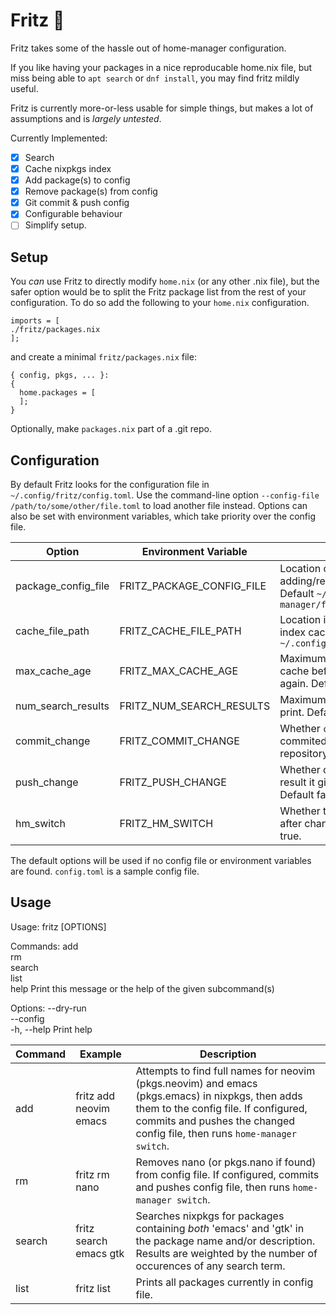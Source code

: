 # Fritz 🐎

Fritz takes some of the hassle out of home-manager configuration.

If you like having your packages in a nice reproducable home.nix file, but miss being able to `apt search` or `dnf install`, you may find fritz mildly useful.

Fritz is currently more-or-less usable for simple things, but makes a lot of assumptions and is *largely untested*.

Currently Implemented:
- [x] Search
- [x] Cache nixpkgs index
- [x] Add package(s) to config
- [x] Remove package(s) from config
- [x] Git commit & push config
- [x] Configurable behaviour
- [ ] Simplify setup.

## Setup

You *can* use Fritz to directly modify `home.nix` (or any other .nix file), but the safer option would be to split the Fritz package list from the rest of your configuration. To do so add the following to your `home.nix` configuration.

```{nix}
imports = [
./fritz/packages.nix
];
```

and create a minimal `fritz/packages.nix` file:

```{nix}
{ config, pkgs, ... }:
{
  home.packages = [ 
  ];
}
```

Optionally, make `packages.nix` part of a .git repo.

## Configuration

By default Fritz looks for the configuration file in `~/.config/fritz/config.toml`. Use the command-line option `--config-file /path/to/some/other/file.toml` to load another file instead.
Options can also be set with environment variables, which take priority over the config file.

| Option                | Environment Variable         | Description                                                                                                                   |
|-----------------------|------------------------------|-------------------------------------------------------------------------------------------------------------------------------|
| package\_config\_file | FRITZ\_PACKAGE\_CONFIG\_FILE | Location of the .nix file Fritz will be adding/removing packages to/from. Default `~/.config/home-manager/fritz/packages.nix` |
| cache\_file\_path     | FRITZ\_CACHE\_FILE\_PATH     | Location in which to store the nixpkgs index cache. Default `~/.config/fritz/nixpkgs_cache.msgpack`                           |
| max\_cache\_age       | FRITZ\_MAX\_CACHE\_AGE       | Maximum age of the nixpkgs index cache before the index will be fetched again. Default `12h`                                  |
| num\_search\_results  | FRITZ\_NUM\_SEARCH\_RESULTS  | Maximum number of search results to print. Default 10.                                                                        |
| commit_change         | FRITZ_COMMIT_CHANGE          | Whether `config_file` changes will be commited (if `config_file` is in a .git repository. Default false.                      |
| push\_change          | FRITZ\_PUSH\_CHANGE          | Whether changes to `config_file` will result it git pushing the config file repo. Default false.                              |
| hm_switch             | FRITZ\_HM\_SWITCH            | Whether to run `home-manager switch` after changes to config file. Default true.                                              |
 
 
The default options will be used if no config file or environment variables are found.
`config.toml` is a sample config file.

## Usage

Usage: fritz [OPTIONS] <COMMAND>

Commands:
  add     
  rm      
  search  
  list    
  help    Print this message or the help of the given subcommand(s)

Options:
      --dry-run          
      --config <CONFIG>  
  -h, --help             Print help
  

| Command | Example                | Description                                                                                                                                                                                                            |
|---------|------------------------|------------------------------------------------------------------------------------------------------------------------------------------------------------------------------------------------------------------------|
| add     | fritz add neovim emacs | Attempts to find full names for neovim (pkgs.neovim) and emacs (pkgs.emacs) in nixpkgs, then adds them to the config file. If configured, commits and pushes the changed config file, then runs `home-manager switch`. |
| rm      | fritz rm nano          | Removes nano (or pkgs.nano if found) from config file. If configured, commits and pushes config file, then runs `home-manager switch`.                                                                                 |
| search  | fritz search emacs gtk | Searches nixpkgs for packages containing *both* 'emacs' and 'gtk' in the package name and/or description. Results are weighted by the number of occurences of any search term.                                         |
| list    | fritz list             | Prints all packages currently in config file.                                                                                                                                                                          |
